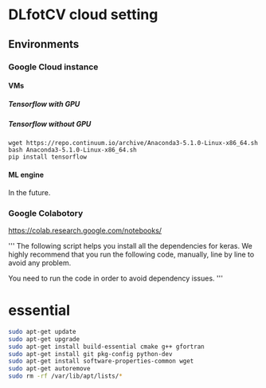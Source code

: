 # DLfotCV cloud setting
## Environments
### Google Cloud instance
#### VMs
##### Tensorflow with GPU
##### Tensorflow without GPU
```
wget https://repo.continuum.io/archive/Anaconda3-5.1.0-Linux-x86_64.sh
bash Anaconda3-5.1.0-Linux-x86_64.sh
pip install tensorflow
```
#### ML engine
In the future.
### Google Colabotory
https://colab.research.google.com/notebooks/



'''
The following script helps you install all the dependencies for keras.
We highly recommend that you run the following code, manually, line by line
to avoid any problem.

You need to run the code in order to avoid dependency issues.
'''

# essential
``` bash
sudo apt-get update
sudo apt-get upgrade  
sudo apt-get install build-essential cmake g++ gfortran 
sudo apt-get install git pkg-config python-dev 
sudo apt-get install software-properties-common wget
sudo apt-get autoremove 
sudo rm -rf /var/lib/apt/lists/*
```
